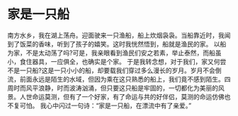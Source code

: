 # 家是一只船
南方水乡，我在湖上荡舟。迎面驶来一只渔船，船上炊烟袅袅。当船靠近时，我闻到了饭菜的香味，听到了孩子的嬉笑。这时我恍然悟到，船就是渔民的家。 
以船为家，不是太动荡了吗?可是，我亲眼看到渔民们安之若素，举止泰然，而船虽小，食住器具，一应俱全，也确实是个家。 
于是我转念想，对于我们，家又何尝不是一只船?这是一只小小的船，却要载我们穿过多么漫长的岁月。岁月不会倒流，前面永远是陌生的水域，但因为乘在这只熟悉的船上，我们竟不感到陌生。四周时而风平浪静，时而波涛汹涌，但只要这只船是牢固的，一切都化为美丽的风景。人世命运莫测，但有了一个好家，有了命运与共的好伴侣，莫测的命运仿佛也不复可怕。 
我心中闪过一句诗：“家是一只船，在漂流中有了亲爱。”
  